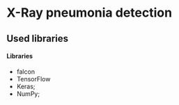 # X-Ray pneumonia detection

## Used libraries
#### Libraries

- falcon
- TensorFlow
- Keras;
- NumPy;




